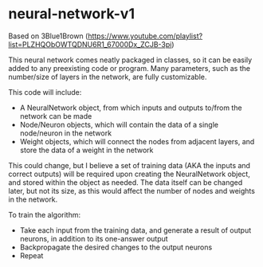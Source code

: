 # neural-network-v1
Based on 3Blue1Brown (https://www.youtube.com/playlist?list=PLZHQObOWTQDNU6R1_67000Dx_ZCJB-3pi)

This neural network comes neatly packaged in classes, so it can be easily added to any preexisting code or program. Many parameters, such as the number/size of layers in the network, are fully customizable.

This code will include:
  - A NeuralNetwork object, from which inputs and outputs to/from the network can be made
  - Node/Neuron objects, which will contain the data of a single node/neuron in the network
  - Weight objects, which will connect the nodes from adjacent layers, and store the data of a weight in the network 

This could change, but I believe a set of training data (AKA the inputs and correct outputs) will be required upon creating the NeuralNetwork object, and stored within the object as needed. The data itself can be changed later, but not its size, as this would affect the number of nodes and weights in the network.

To train the algorithm:
  - Take each input from the training data, and generate a result of output neurons, in addition to its one-answer output
  - Backpropagate the desired changes to the output neurons
  - Repeat
